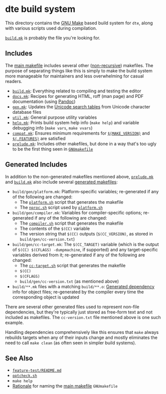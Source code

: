 dte build system
================

This directory contains the [GNU Make] based build system for `dte`,
along with various scripts used during compilation.

[`build.mk`] is probably the file you're looking for.

Includes
--------

The [main makefile] includes several other ([non-recursive]) makefiles.
The purpose of separating things like this is simply to make the build
system more manageable for maintainers and less overwhelming for casual
readers.

* [`build.mk`]\: Everything related to compiling and testing the editor
* [`docs.mk`]\: Recipes for generating HTML, roff (man page) and PDF
  documentation (using [Pandoc])
* [`gen.mk`]\: Updates the [Unicode search tables] from Unicode
  character database files
* [`util.mk`]\: General purpose utility variables
* [`help.mk`]\: Prints build system help info (`make help`) and
  variable debugging info (`make vars`, `make vvars`)
* [`compat.mk`]\: Ensures minimum requirements for [`$(MAKE_VERSION)`]
  and [`$(.FEATURES)`] are satisfied
* [`prelude.mk`]\: Includes other makefiles, but done in a way that's
  too ugly to be the first thing seen in [`GNUmakefile`]

Generated Includes
------------------

In addition to the non-generated makefiles mentioned above, [`prelude.mk`]
and [`build.mk`] also include several [generated makefiles]\:

* `build/gen/platform.mk`: Platform-specific variables; re-generated
  if any of the following are changed:
  * The [`platform.sh`] script that generates the makefile
  * The [`nproc.sh`] script used by [`platform.sh`]
* `build/gen/compiler.mk`: Variables for compiler-specific options;
  re-generated if any of the following are changed:
  * The [`compiler.sh`] script that generates the makefile
  * The contents of the `$(CC)` variable
  * The version string that `$(CC)` outputs (`$(CC_VERSION)`, as stored
    in `build/gen/cc-version.txt`)
* `build/gen/cc-target.mk`: The `$(CC_TARGET)` variable (which is
  the output of `$(CC) $(CFLAGS) -dumpmachine`, if supported) and
  any target-specific variables derived from it; re-generated if
  any of the following are changed:
  * The [`cc-target.sh`] script that generates the makefile
  * `$(CC)`
  * `$(CFLAGS)`
  * `build/gen/cc-version.txt` (as mentioned above)
* `build/**.mk` files with a matching `build/**.o`: [Generated dependency]
  info for object files; re-generated by the compiler every time the
  corresponding object is updated

There are several other generated files used to represent non-file
dependencies, but they're typically just stored as free-form text and
not included as makefiles. The `cc-version.txt` file mentioned above
is one such example.

Handling dependencies comprehensively like this ensures that `make`
always rebuilds targets when any of their inputs change and mostly
eliminates the need to call `make clean` (as often seen in simpler
build systems).

See Also
--------

* [`feature-test/README.md`]
* [`optcheck.sh`]
* `make help`
* [Rationale] for naming the [main makefile] `GNUmakefile`


[GNU Make]: https://www.gnu.org/software/make/
[non-recursive]: https://aegis.sourceforge.net/auug97.pdf
[Pandoc]: https://pandoc.org/
[`$(MAKE_VERSION)`]: https://www.gnu.org/software/make/manual/make.html#index-MAKE_005fVERSION
[`$(.FEATURES)`]: https://www.gnu.org/software/make/manual/make.html#index-_002eFEATURES-_0028list-of-supported-features_0029
[generated makefiles]: https://www.gnu.org/software/make/manual/make.html#index-prerequisites_002c-automatic-generation:~:text=make%20will%20try%20to%20remake%20any%20that%20are%20out%20of%20date%20or%20don%E2%80%99t%20exist
[Generated dependency]: https://www.gnu.org/software/make/manual/make.html#Automatic-Prerequisites
[Rationale]: https://www.gnu.org/software/make/manual/make.html#Makefile-Names:~:text=You%20should%20use%20this%20name%20if%20you%20have%20a%20makefile%20that%20is%20specific%20to%20GNU%20make

[main makefile]: ../GNUmakefile
[`GNUmakefile`]: ../GNUmakefile
[`build.mk`]: build.mk
[`compat.mk`]: compat.mk
[`docs.mk`]: docs.mk
[`gen.mk`]: gen.mk
[`help.mk`]: help.mk
[`prelude.mk`]: prelude.mk
[`util.mk`]: util.mk
[Unicode search tables]: ../src/util/unidata.h
[`platform.sh`]: platform.sh
[`nproc.sh`]: nproc.sh
[`compiler.sh`]: compiler.sh
[`cc-target.sh`]: cc-target.sh
[`feature-test/README.md`]: feature-test/README.md
[`optcheck.sh`]: optcheck.sh
